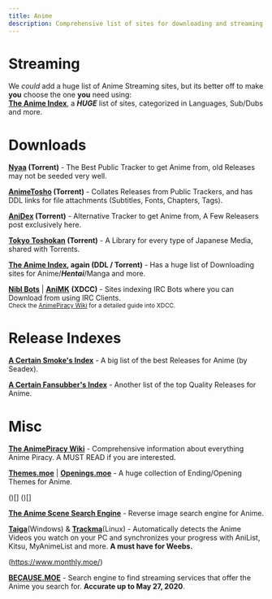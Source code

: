 ```yaml
---
title: Anime
description: Comprehensive list of sites for downloading and streaming anime.
---
```


# Streaming
We *could* add a huge list of Anime Streaming sites, but its better off to make **you** choose the one **you** need using:  
[**The Anime Index**](https://piracy.moe), a **_HUGE_** list of sites, categorized in Languages, Sub/Dubs and more.

# Downloads

**[Nyaa](https://nyaa.si/) (Torrent)** - The Best Public Tracker to get Anime from, old Releases may not be seeded very well.

**[AnimeTosho](https://animetosho.org) (Torrent)** - Collates Releases from Public Trackers, and has DDL links for file attachments (Subtitles, Fonts, Chapters, Tags).

**[AniDex](https://anidex.info/) (Torrent)** - Alternative Tracker to get Anime from, A Few Releasers post exclusively here.

**[Tokyo Toshokan](https://www.tokyotosho.info/?cat=1) (Torrent)** - A Library for every type of Japanese Media, shared with Torrents.

**[The Anime Index](https://piracy.moe/), again (DDL / Torrent)** - Has a huge list of Downloading sites for Anime/**_Hentai_**/Manga and more.  

[**Nibl Bots**](https://nibl.co.uk/bots) | [**AniMK**](https://animk.info/xdcc/) **(XDCC)** - Sites indexing IRC Bots where you can Download from using IRC Clients.   
<sub>Check the [AnimePiracy Wiki](https://wiki.piracy.moe/en/tutorials/irc) for a detailed guide into XDCC.</sub>

# Release Indexes

[**A Certain Smoke's Index**](https://releases.moe) - A big list of the best Releases for Anime (by Seadex).

[**A Certain Fansubber's Index**](https://docs.google.com/spreadsheets/d/1PJYwhjzLNPXV2X1np-S4rdZE4fb7pxp-QbHY1O0jH6Q/htmlview) - Another list of the top Quality Releases for Anime.

# Misc

[**The AnimePiracy Wiki**](https://wiki.piracy.moe/) - Comprehensive information about everything Anime Piracy. A MUST READ if you are interested.

[**Themes.moe**](https://themes.moe) | [**Openings.moe**](https://openings.moe/) - A huge collection of Ending/Opening Themes for Anime.

()[] ()[]

[**The Anime Scene Search Engine**](https://trace.moe/) - Reverse image search engine for Anime.

[**Taiga**](https://github.com/erengy/taiga)(Windows) & [**Trackma**](https://github.com/z411/trackma/)(Linux) - Automatically detects the Anime Videos you watch on your PC and synchronizes your progress with AniList, Kitsu, MyAnimeList and more. **A must have for Weebs.**

[](https://www.senpai.moe/) (https://www.monthly.moe/)

[**BECAUSE.MOE**](https://because.moe/) - Search engine to find streaming services that offer the Anime you search for. **Accurate up to May 27, 2020**.
